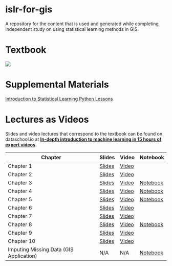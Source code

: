 # islr-for-gis
A repository for the content that is used and generated while completing independent study on using statistical learning methods in GIS.

# Textbook
![](https://raw.githubusercontent.com/JWarmenhoven/ISLR-python/master/Notebooks/ISL%20Cover%202.jpg)

# Supplemental Materials
[Introduction to Statistical Learning Python Lessons](https://github.com/JWarmenhoven/ISLR-python)

# Lectures as Videos
Slides and video lectures that correspond to the textbook can be found on dataschool.io at [**In-depth introduction to machine learning in 15 hours of expert videos**](https://www.dataschool.io/15-hours-of-expert-machine-learning-videos/).

|Chapter | Slides | Video | Notebook |
| ----------- | ----------- | ----------- | ----------- |
|Chapter 1 | [Slides](https://web.stanford.edu/~hastie/MOOC-Slides/introduction.pdf) | [Video](https://www.youtube.com/playlist?list=PL5-da3qGB5ICcUhueCyu25slvsGp8IDTa) |
|Chapter 2 | [Slides](https://web.stanford.edu/~hastie/MOOC-Slides/statistical_learning.pdf) | [Video](https://www.youtube.com/playlist?list=PL5-da3qGB5IDvuFPNoSqheihPOQNJpzyy) |
|Chapter 3 | [Slides](https://web.stanford.edu/~hastie/MOOC-Slides/linear_regression.pdf) | [Video](https://www.youtube.com/playlist?list=PL5-da3qGB5IBSSCPANhTgrw82ws7w_or9) | [Notebook](https://github.com/gbrunner/islr-for-gis/blob/main/notebook_1_multiple_linear_regression_ch3/multiple_linear_regression.ipynb) |
|Chapter 4 | [Slides](https://web.stanford.edu/~hastie/MOOC-Slides/classification.pdf) | [Video](https://www.youtube.com/playlist?list=PL5-da3qGB5IC4vaDba5ClatUmFppXLAhE) | [Notebook](https://github.com/gbrunner/islr-for-gis/blob/main/notebook_2_multiple_logistic_regression_cross_validation_and_prediction/multiple_logistic_regression_cross_validation_and_prediction.ipynb) |
|Chapter 5 | [Slides](https://web.stanford.edu/~hastie/MOOC-Slides/cv_boot.pdf) | [Video](https://www.youtube.com/playlist?list=PL5-da3qGB5IA6E6ZNXu7dp89_uv8yocmf) | [Notebook](https://github.com/gbrunner/islr-for-gis/blob/main/notebook_2_multiple_logistic_regression_cross_validation_and_prediction/multiple_logistic_regression_cross_validation_and_prediction.ipynb) |
|Chapter 6 | [Slides](https://web.stanford.edu/~hastie/MOOC-Slides/model_selection.pdf) | [Video](https://www.youtube.com/playlist?list=PL5-da3qGB5IB-Xdpj_uXJpLGiRfv9UVXI) |
|Chapter 7 | [Slides](https://web.stanford.edu/~hastie/MOOC-Slides/nonlinear.pdf) | [Video](https://www.youtube.com/playlist?list=PL5-da3qGB5IBn84fvhh-u2MU80jvo8OoR) |
|Chapter 8 | [Slides](https://web.stanford.edu/~hastie/MOOC-Slides/trees.pdf) | [Video](https://www.youtube.com/playlist?list=PL5-da3qGB5IB23TLuA8ZgVGC8hV8ZAdGh) | [Notebook](https://github.com/gbrunner/islr-for-gis/blob/main/notebook_3_decision_trees/decision_trees.ipynb)
|Chapter 9 | [Slides](https://web.stanford.edu/~hastie/MOOC-Slides/svm.pdf) | [Video](https://www.youtube.com/playlist?list=PL5-da3qGB5IDl6MkmovVdZwyYOhpCxo5o) |
|Chapter 10 | [Slides](https://web.stanford.edu/~hastie/MOOC-Slides/unsupervised.pdf) | [Video](https://www.youtube.com/playlist?list=PL5-da3qGB5IBC-MneTc9oBZz0C6kNJ-f2) |
|Imputing Missing Data (GIS Application) | N/A | N/A | [Notebook](https://github.com/gbrunner/islr-for-gis/blob/main/notebook_4_imputing_missing_data_(gis_applpication)/Missing%20Data%20Imputation%20(GIS%20Application).ipynb)|

